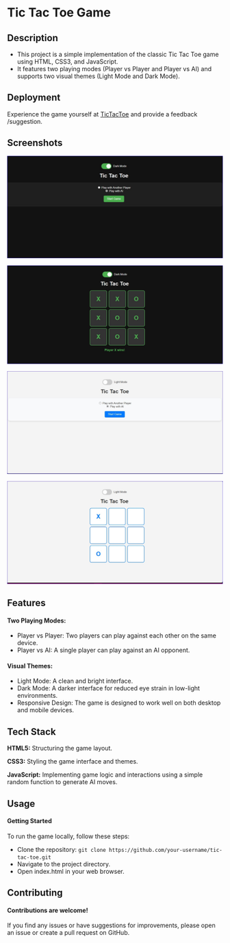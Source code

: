 
# Tic Tac Toe Game

## Description
- This project is a simple implementation of the classic Tic Tac Toe game using HTML, CSS3, and JavaScript.
- It features two playing modes (Player vs Player and Player vs AI) and supports two visual themes (Light Mode and Dark Mode).

## Deployment

Experience the game yourself at [TicTacToe](https://schat55.github.io/TicTacToe/) and provide a feedback /suggestion.


## Screenshots

![Dark mode start page](./dark-mode-start-page.jpg)

![Dark mode game page](./dark-mode-game-page.jpg)

![Light mode start page](./light-mode-start-page.jpg)

![Light mode game page](./light-mode-game-page.jpg)
## Features

#### Two Playing Modes:
- Player vs Player: Two players can play against each other on the same device.
- Player vs AI: A single player can play against an AI opponent.
#### Visual Themes:

- Light Mode: A clean and bright interface.
- Dark Mode: A darker interface for reduced eye strain in low-light environments.
- Responsive Design: The game is designed to work well on both desktop and mobile devices.

## Tech Stack

**HTML5:** Structuring the game layout.

**CSS3:** Styling the game interface and themes.

**JavaScript:** Implementing game logic and interactions using a simple random function to generate AI moves.


## Usage

#### Getting Started
To run the game locally, follow these steps:

- Clone the repository: ```git clone https://github.com/your-username/tic-tac-toe.git```
- Navigate to the project directory.
- Open index.html in your web browser.

## Contributing

#### Contributions are welcome!

If you find any issues or have suggestions for improvements, please open an issue or create a pull request on GitHub.

